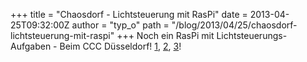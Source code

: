+++
title = "Chaosdorf - Lichtsteuerung mit RasPi"
date = 2013-04-25T09:32:00Z
author = "typ_o"
path = "/blog/2013/04/25/chaosdorf-lichtsteuerung-mit-raspi"
+++
Noch ein RasPi mit Lichtsteuerungs-Aufgaben - Beim CCC Düsseldorf\!
[1](http://chaosdorf.de/2013/03/lichtsteuerung/),
[2](http://chaosdorf.de/2013/04/lichtsteuerung-software/),
[3](http://chaosdorf.de/2013/04/lichtsteuerung-3-bus-firmware/)\!
